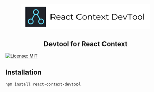 <p align="center">
  <img src="images/cover.png" width="80%"/>
</p>

<h2 align="center">Devtool for React Context</h2>

[![License: MIT](https://img.shields.io/badge/License-MIT-yellow.svg)](https://opensource.org/licenses/MIT)

## Installation

```sh
npm install react-context-devtool
```
